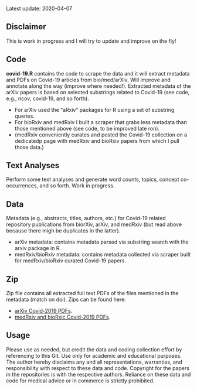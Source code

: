 Latest update: 2020-04-07

Disclaimer
----------

This is work in progress and I will try to update and improve on the
fly!

Code
----

**covid-19.R** contains the code to scrape the data and it will extract
metadata and PDFs on Covid-19 articles from bio/med/arXiv. Will improve
and annotate along the way (improve where needed!). Extracted metadata
of the arXiv papers is based on selected substrings related to Covid-19
(see code, e.g., ncov, covid-19, and so forth).

-   For arXiv used the “aRxiv” packages for R using a set of substring
    queries.
-   For bioRxiv and medRxiv I built a scraper that grabs less metadata
    than those mentioned above (see code, to be improved late ron).
-   (medRxiv conveniently curates and posted the Covid-19 collection on
    a dedicatedp page with medRxiv and bioRxiv papers from which I pull
    those data.)

Text Analyses
-------------

Perform some text analyses and generate word counts, topics, concept
co-occurrences, and so forth. Work in progress.

Data
----

Metadata (e.g., abstracts, titles, authors, etc.) for Covid-19 related
repository publications from biorXiv, arXiv, and medRxiv (but read above
because there migh be duplicates in the latter).

-   arXiv metadata: contains metadata parsed via substring search with
    the arxiv package in R.
-   medRxiv/bioRxiv metadata: contains metadata collected via scraper
    built for medRxiv/bioRxiv curated Covid-19 papers.

Zip
---

Zip file contains all extracted full text PDFs of the files mentioned in
the metadata (match on doi). Zips can be found here:

-   [arXiv Covid-2019
    PDFs](https://stanford.box.com/v/arxiv-covid-19-20200407).
-   [medRxiv and bioRxic Covid-2019
    PDFs](https://stanford.box.com/v/med-bio-rxiv-covid-19-20200407).

Usage
-----

Please use as needed, but credit the data and coding collection effort
by referencing to this Git. Use only for academic and educational
purposes. The author hereby disclaims any and all representations,
warranties, and responsibility with respect to these data and code.
Copyright for the papers in the repositories is with the respective
authors. Reliance on these data and code for medical advice or in
commerce is strictly prohibited.
